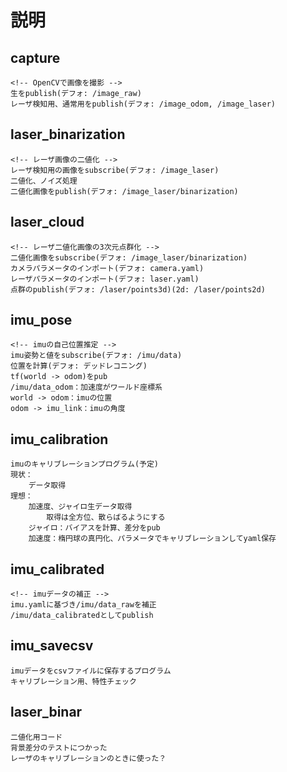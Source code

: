 # 説明

## capture
    <!-- OpenCVで画像を撮影 -->
    生をpublish(デフォ: /image_raw)
    レーザ検知用、通常用をpublish(デフォ: /image_odom, /image_laser)
## laser_binarization
    <!-- レーザ画像の二値化 -->
    レーザ検知用の画像をsubscribe(デフォ: /image_laser)
    二値化、ノイズ処理
    二値化画像をpublish(デフォ: /image_laser/binarization)
## laser_cloud
    <!-- レーザ二値化画像の3次元点群化 -->
    二値化画像をsubscribe(デフォ: /image_laser/binarization)
    カメラパラメータのインポート(デフォ: camera.yaml)
    レーザパラメータのインポート(デフォ: laser.yaml)
    点群のpublish(デフォ: /laser/points3d)(2d: /laser/points2d)
## imu_pose
    <!-- imuの自己位置推定 -->
    imu姿勢と値をsubscribe(デフォ: /imu/data)
    位置を計算(デフォ: デッドレコニング)
    tf(world -> odom)をpub
    /imu/data_odom：加速度がワールド座標系
    world -> odom：imuの位置
    odom -> imu_link：imuの角度
## imu_calibration
    imuのキャリブレーションプログラム(予定)
    現状：
        データ取得
    理想：
        加速度、ジャイロ生データ取得
            取得は全方位、散らばるようにする
        ジャイロ：バイアスを計算、差分をpub
        加速度：楕円球の真円化、パラメータでキャリブレーションしてyaml保存
## imu_calibrated
    <!-- imuデータの補正 -->
    imu.yamlに基づき/imu/data_rawを補正
    /imu/data_calibratedとしてpublish
## imu_savecsv
    imuデータをcsvファイルに保存するプログラム
    キャリブレーション用、特性チェック
## laser_binar
    二値化用コード
    背景差分のテストにつかった
    レーザのキャリブレーションのときに使った？

